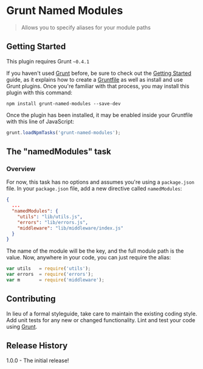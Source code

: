 # Grunt Named Modules

> Allows you to specify aliases for your module paths

## Getting Started

This plugin requires Grunt `~0.4.1`

If you haven't used [Grunt](http://gruntjs.com/) before, be sure to check out the [Getting Started](http://gruntjs.com/getting-started) guide, as it explains how to create a [Gruntfile](http://gruntjs.com/sample-gruntfile) as well as install and use Grunt plugins. Once you're familiar with that process, you may install this plugin with this command:

```shell
npm install grunt-named-modules --save-dev
```

Once the plugin has been installed, it may be enabled inside your Gruntfile with this line of JavaScript:

```js
grunt.loadNpmTasks('grunt-named-modules');
```

## The "namedModules" task

### Overview

For now, this task has no options and assumes you're using a ```package.json``` file. In your ```package.json``` file, add a new directive called ```namedModules```:

```json
{
  ...
  "namedModules": {
    "utils": "lib/utils.js",
    "errors": "lib/errors.js",
    "middleware": "lib/middleware/index.js"
  }
}
```

The name of the module will be the key, and the full module path is the value. Now, anywhere in your code, you can just require the alias:

```javascript
var utils   = require('utils');
var errors  = require('errors');
var m       = require('middleware');
```

## Contributing

In lieu of a formal styleguide, take care to maintain the existing coding style. Add unit tests for any new or changed functionality. Lint and test your code using [Grunt](http://gruntjs.com/).

## Release History

1.0.0 - The initial release!